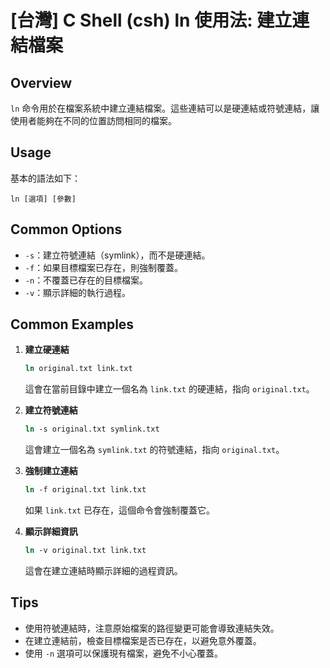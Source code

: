 # [台灣] C Shell (csh) ln 使用法: 建立連結檔案

## Overview
`ln` 命令用於在檔案系統中建立連結檔案。這些連結可以是硬連結或符號連結，讓使用者能夠在不同的位置訪問相同的檔案。

## Usage
基本的語法如下：
```
ln [選項] [參數]
```

## Common Options
- `-s`：建立符號連結（symlink），而不是硬連結。
- `-f`：如果目標檔案已存在，則強制覆蓋。
- `-n`：不覆蓋已存在的目標檔案。
- `-v`：顯示詳細的執行過程。

## Common Examples
1. **建立硬連結**
   ```csh
   ln original.txt link.txt
   ```
   這會在當前目錄中建立一個名為 `link.txt` 的硬連結，指向 `original.txt`。

2. **建立符號連結**
   ```csh
   ln -s original.txt symlink.txt
   ```
   這會建立一個名為 `symlink.txt` 的符號連結，指向 `original.txt`。

3. **強制建立連結**
   ```csh
   ln -f original.txt link.txt
   ```
   如果 `link.txt` 已存在，這個命令會強制覆蓋它。

4. **顯示詳細資訊**
   ```csh
   ln -v original.txt link.txt
   ```
   這會在建立連結時顯示詳細的過程資訊。

## Tips
- 使用符號連結時，注意原始檔案的路徑變更可能會導致連結失效。
- 在建立連結前，檢查目標檔案是否已存在，以避免意外覆蓋。
- 使用 `-n` 選項可以保護現有檔案，避免不小心覆蓋。